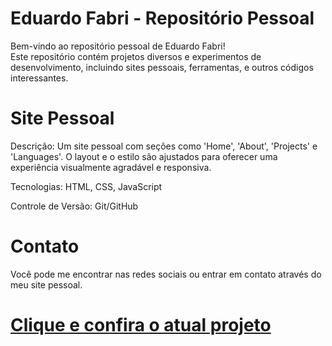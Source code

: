 # Eduardo Fabri - Repositório Pessoal
Bem-vindo ao repositório pessoal de Eduardo Fabri!<br>
Este repositório contém projetos diversos e experimentos de desenvolvimento, incluindo sites pessoais, ferramentas, e outros códigos interessantes.

# Site Pessoal
Descrição: Um site pessoal com seções como 'Home', 'About', 'Projects' e 'Languages'. O layout e o estilo são ajustados para oferecer uma experiência visualmente agradável e responsiva.<br>

Tecnologias: HTML, CSS, JavaScript<br>

Controle de Versão: Git/GitHub<br>

# Contato
Você pode me encontrar nas redes sociais ou entrar em contato através do meu site pessoal.

# <a href="https://eduardofabrii.github.io/eduardofabri/" target="_blank">Clique e confira o atual projeto</a>
